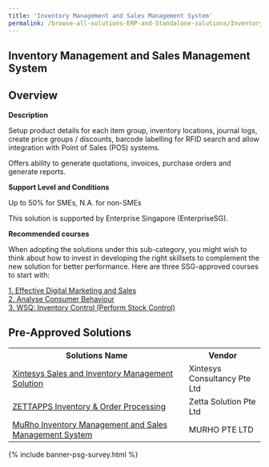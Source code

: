 ```yaml
---
title: 'Inventory Management and Sales Management System'
permalink: /browse-all-solutions-ERP-and-Standalone-solutions/Inventory-Mgmt-and-Sales-Mgmt-System
---
```


## Inventory Management and Sales Management System
## Overview

**Description**

Setup product details for each item group, inventory locations, journal logs, create price groups / discounts, barcode labelling for RFID search and allow integration with Point of Sales (POS) systems. 

Offers ability to generate quotations, invoices, purchase orders and generate reports.

**Support Level and Conditions**

Up to 50% for SMEs, N.A. for non-SMEs

This solution is supported by Enterprise Singapore (EnterpriseSG).

**Recommended courses**

When adopting the solutions under this sub-category, you might wish to think about how to invest in developing the right skillsets to complement the new solution for better performance. Here are three SSG-approved courses to start with:

<a href='https://skillsfuture.gobusiness.gov.sg/course-directory/courses/TGS-2020501649'  target='_blank' rel='noopener'>1. Effective Digital Marketing and Sales</a><br>
<a href='https://skillsfuture.gobusiness.gov.sg/course-directory/courses/TGS-2013500384'  target='_blank' rel='noopener'>2. Analyse Consumer Behaviour</a><br>
<a href='https://skillsfuture.gobusiness.gov.sg/course-directory/courses/TGS-2020505675'  target='_blank' rel='noopener'>3. WSQ: Inventory Control (Perform Stock Control)</a><br>

## Pre-Approved Solutions

<table>
<tr>
<th style='width: auto;'><b>Solutions Name</b></th>
<th style='width: 30%;'><b>Vendor</b></th>
</tr>
<tr>
<td><a href='/productivity-solutions-grant/solutionrepo/200910491M-Xntsys-Sls-nd-Invntory-MGT-SLN-G' target='_blank'>Xintesys Sales and Inventory Management Solution</a><br></td>
<td>Xintesys Consultancy Pte Ltd</td>
</tr>
<tr>
<td><a href='/productivity-solutions-grant/solutionrepo/201206718K-ZETTAPPS-Invntory-&-Ordr-Procssng-G' target='_blank'>ZETTAPPS Inventory & Order Processing</a><br></td>
<td>Zetta Solution Pte Ltd</td>
</tr>
<tr>
<td><a href='/productivity-solutions-grant/solutionrepo/200208117Z-MuRho-Invntory-MGT-nd-Sls-MGT-Systm-G' target='_blank'>MuRho Inventory Management and Sales Management System</a><br></td>
<td>MURHO PTE LTD</td>
</tr>
</table>

{% include banner-psg-survey.html %}
